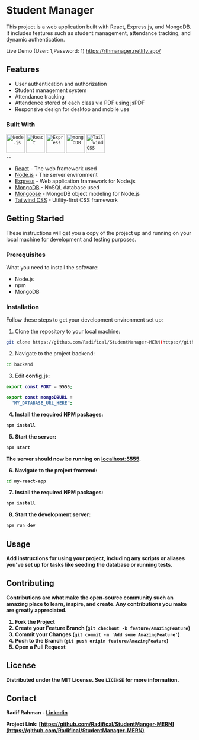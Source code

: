 # Student Manager

<DESCRIPTION>

This project is a web application built with React, Express.js, and MongoDB. It includes features such as student management, attendance tracking, and dynamic authentication.

Live Demo (User: 1,Password: 1)
https://rthmanager.netlify.app/

## Features

- User authentication and authorization
- Student management system
- Attendance tracking
- Attendence stored of each class via PDF using jsPDF
- Responsive design for desktop and mobile use

### Built With
<div >
	<code><img width="50" src="https://user-images.githubusercontent.com/25181517/183568594-85e280a7-0d7e-4d1a-9028-c8c2209e073c.png" alt="Node.js" title="Node.js"/></code>
	<code><img width="50" src="https://user-images.githubusercontent.com/25181517/183897015-94a058a6-b86e-4e42-a37f-bf92061753e5.png" alt="React" title="React"/></code>
	<code><img width="50" src="https://user-images.githubusercontent.com/25181517/183859966-a3462d8d-1bc7-4880-b353-e2cbed900ed6.png" alt="Express" title="Express"/></code>
	<code><img width="50" src="https://user-images.githubusercontent.com/25181517/182884177-d48a8579-2cd0-447a-b9a6-ffc7cb02560e.png" alt="mongoDB" title="mongoDB"/></code>
	<code><img width="50" src="https://user-images.githubusercontent.com/25181517/202896760-337261ed-ee92-4979-84c4-d4b829c7355d.png" alt="Tailwind CSS" title="Tailwind CSS"/></code>
</div>
--

- [React](https://reactjs.org/) - The web framework used
- [Node.js](https://nodejs.org/) - The server environment
- [Express](https://expressjs.com/) - Web application framework for Node.js
- [MongoDB](https://www.mongodb.com/) - NoSQL database used
- [Mongoose](https://mongoosejs.com/) - MongoDB object modeling for Node.js
- [Tailwind CSS](https://tailwindcss.com/) - Utility-first CSS framework


## Getting Started

These instructions will get you a copy of the project up and running on your local machine for development and testing purposes.

### Prerequisites

What you need to install the software:

- Node.js
- npm
- MongoDB

### Installation

Follow these steps to get your development environment set up:

1. Clone the repository to your local machine:

```bash
git clone https://github.com/Radifical/StudentManager-MERN)https://github.com/Radifical/StudentManager-MERN
```

2. Navigate to the project backend:

```bash
cd backend
```

3. Edit <b>config.js<b>:

```bash
export const PORT = 5555;

export const mongoDBURL =
  "MY_DATABASE_URL_HERE";

```

4. Install the required NPM packages:

```bash
npm install
```

5. Start the server:

```bash
npm start
```
The server should now be running on [localhost:5555](http://localhost:5555).

6. Navigate to the project frontend:

```bash
cd my-react-app
```

7. Install the required NPM packages:

```bash
npm install
```

8. Start the development server:

```bash
npm run dev
```


## Usage

Add instructions for using your project, including any scripts or aliases you've set up for tasks like seeding the database or running tests.

## Contributing

Contributions are what make the open-source community such an amazing place to learn, inspire, and create. Any contributions you make are **greatly appreciated**.

1. Fork the Project
2. Create your Feature Branch (`git checkout -b feature/AmazingFeature`)
3. Commit your Changes (`git commit -m 'Add some AmazingFeature'`)
4. Push to the Branch (`git push origin feature/AmazingFeature`)
5. Open a Pull Request

## License

Distributed under the MIT License. See `LICENSE` for more information.

## Contact

Radif Rahman - [Linkedin](https://www.linkedin.com/in/radifr/)

Project Link: [https://github.com/Radifical/StudentManger-MERN](https://github.com/Radifical/StudentManager-MERN)
```
